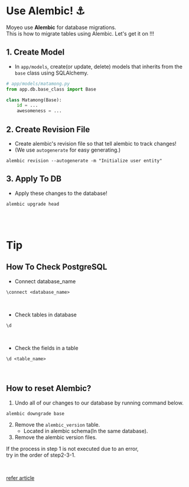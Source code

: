# Use Alembic! :anchor:
Moyeo use **Alembic** for database migrations. <br>
This is how to migrate tables using Alembic. Let's get it on !!!

## 1. Create Model
- In `app/models`, create(or update, delete) models that inherits from the `base` class using SQLAlchemy.
```python
# app/models/matamong.py
from app.db.base_class import Base

class Matamong(Base):
    id = ...
    awesomeness = ...

```


## 2. Create Revision File
- Create alembic's revision file so that tell alembic to track changes!
- (We use `autogenerate` for easy generating.)
```commandline
alembic revision --autogenerate -m "Initialize user entity"
```

## 3. Apply To DB
- Apply these changes to the database!
```commandline
alembic upgrade head
```


<br><br>


# Tip
## How To Check PostgreSQL
- Connect database_name
```commandline
\connect <database_name>
```
<br>

- Check tables in database
```commandline
\d
```

<br>

- Check the fields in a table
```commandline
\d <table_name>
```

<br>

## How to reset Alembic?
1. Undo all of our changes to our database by running command below.
 ```commandline
alembic downgrade base
```
2. Remove the `alembic_version` table.
   - Located in alembic schema(In the same database).
3. Remove the alembic version files.

If the process in step 1 is not executed due to an error, <br>
try in the order of step2-3-1.


<br>

[refer article](https://medium.com/@peytonrunyan/alembic-101-897f322c9334)